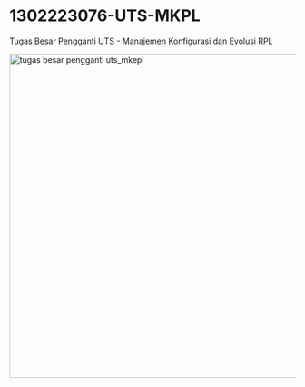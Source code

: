 # 1302223076-UTS-MKPL
Tugas Besar Pengganti UTS - Manajemen Konfigurasi dan Evolusi RPL

<img width="571" alt="tugas besar pengganti uts_mkepl" src="https://github.com/user-attachments/assets/0ed28ff8-3b57-4613-8d9a-28f0f7112e7c" />

